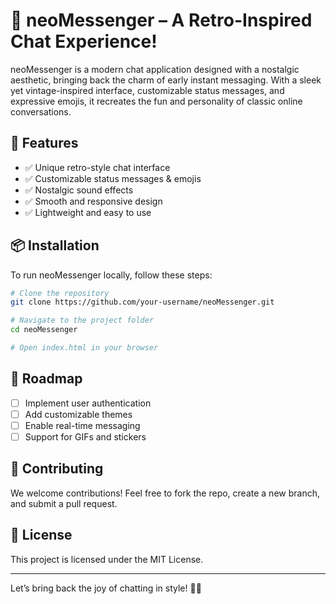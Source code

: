 # 🚀 neoMessenger – A Retro-Inspired Chat Experience!

neoMessenger is a modern chat application designed with a nostalgic aesthetic, bringing back the charm of early instant messaging. With a sleek yet vintage-inspired interface, customizable status messages, and expressive emojis, it recreates the fun and personality of classic online conversations.

## 🎨 Features
- ✅ Unique retro-style chat interface
- ✅ Customizable status messages & emojis
- ✅ Nostalgic sound effects
- ✅ Smooth and responsive design
- ✅ Lightweight and easy to use

## 📦 Installation

To run neoMessenger locally, follow these steps:

```sh
# Clone the repository
git clone https://github.com/your-username/neoMessenger.git

# Navigate to the project folder
cd neoMessenger

# Open index.html in your browser
```

## 🚧 Roadmap
- [ ] Implement user authentication
- [ ] Add customizable themes
- [ ] Enable real-time messaging
- [ ] Support for GIFs and stickers

## 🤝 Contributing
We welcome contributions! Feel free to fork the repo, create a new branch, and submit a pull request.

## 📜 License
This project is licensed under the MIT License.

---

Let’s bring back the joy of chatting in style! 💬✨
